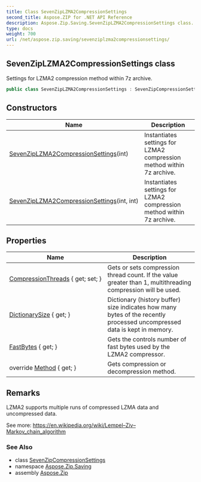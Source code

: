 ```yaml
---
title: Class SevenZipLZMA2CompressionSettings
second_title: Aspose.ZIP for .NET API Reference
description: Aspose.Zip.Saving.SevenZipLZMA2CompressionSettings class. Settings for LZMA2 compression method within 7z archive
type: docs
weight: 700
url: /net/aspose.zip.saving/sevenziplzma2compressionsettings/
---
```

## SevenZipLZMA2CompressionSettings class

Settings for LZMA2 compression method within 7z archive.

```csharp
public class SevenZipLZMA2CompressionSettings : SevenZipCompressionSettings
```

## Constructors

| Name | Description |
| --- | --- |
| [SevenZipLZMA2CompressionSettings](sevenziplzma2compressionsettings/#constructor)(int) | Instantiates settings for LZMA2 compression method within 7z archive. |
| [SevenZipLZMA2CompressionSettings](sevenziplzma2compressionsettings/#constructor_1)(int, int) | Instantiates settings for LZMA2 compression method within 7z archive. |

## Properties

| Name | Description |
| --- | --- |
| [CompressionThreads](../../aspose.zip.saving/sevenziplzma2compressionsettings/compressionthreads/) { get; set; } | Gets or sets compression thread count. If the value greater than 1, multithreading compression will be used. |
| [DictionarySize](../../aspose.zip.saving/sevenziplzma2compressionsettings/dictionarysize/) { get; } | Dictionary (history buffer) size indicates how many bytes of the recently processed uncompressed data is kept in memory. |
| [FastBytes](../../aspose.zip.saving/sevenziplzma2compressionsettings/fastbytes/) { get; } | Gets the controls number of fast bytes used by the LZMA2 compressor. |
| override [Method](../../aspose.zip.saving/sevenziplzma2compressionsettings/method/) { get; } | Gets compression or decompression method. |

## Remarks

LZMA2 supports multiple runs of compressed LZMA data and uncompressed data.

See more: https://en.wikipedia.org/wiki/Lempel–Ziv–Markov_chain_algorithm

### See Also

* class [SevenZipCompressionSettings](../sevenzipcompressionsettings/)
* namespace [Aspose.Zip.Saving](../../aspose.zip.saving/)
* assembly [Aspose.Zip](../../)


